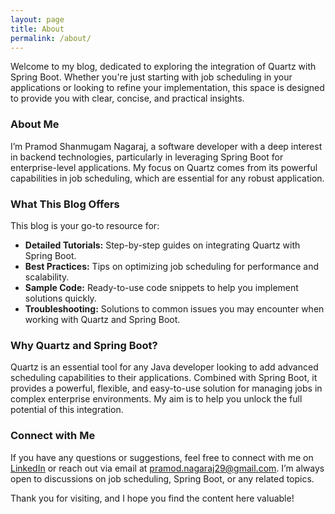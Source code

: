 ```yaml
---
layout: page
title: About
permalink: /about/
---
```


Welcome to my blog, dedicated to exploring the integration of Quartz with Spring Boot. Whether you're just starting with job scheduling in your applications or looking to refine your implementation, this space is designed to provide you with clear, concise, and practical insights.

### About Me

I’m Pramod Shanmugam Nagaraj, a software developer with a deep interest in backend technologies, particularly in leveraging Spring Boot for enterprise-level applications. My focus on Quartz comes from its powerful capabilities in job scheduling, which are essential for any robust application.

### What This Blog Offers

This blog is your go-to resource for:

- **Detailed Tutorials:** Step-by-step guides on integrating Quartz with Spring Boot.
- **Best Practices:** Tips on optimizing job scheduling for performance and scalability.
- **Sample Code:** Ready-to-use code snippets to help you implement solutions quickly.
- **Troubleshooting:** Solutions to common issues you may encounter when working with Quartz and Spring Boot.

### Why Quartz and Spring Boot?

Quartz is an essential tool for any Java developer looking to add advanced scheduling capabilities to their applications. Combined with Spring Boot, it provides a powerful, flexible, and easy-to-use solution for managing jobs in complex enterprise environments. My aim is to help you unlock the full potential of this integration.

### Connect with Me

If you have any questions or suggestions, feel free to connect with me on [LinkedIn](https://www.linkedin.com/in/pramod-shanmugam-nagaraj-0ba56593) or reach out via email at [pramod.nagaraj29@gmail.com](mailto:pramod.nagaraj29@gmail.com). I’m always open to discussions on job scheduling, Spring Boot, or any related topics.

Thank you for visiting, and I hope you find the content here valuable!

